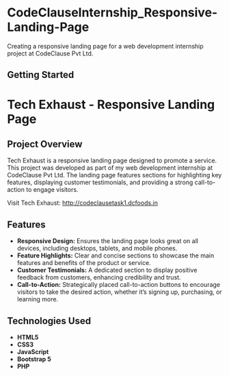 # CodeClauseInternship_Responsive-Landing-Page
Creating a responsive landing page for a web development internship project at CodeClause Pvt Ltd.

## Getting Started

# Tech Exhaust - Responsive Landing Page

## Project Overview

Tech Exhaust is a responsive landing page designed to promote a service. This project was developed as part of my web development internship at CodeClause Pvt Ltd. The landing page features sections for highlighting key features, displaying customer testimonials, and providing a strong call-to-action to engage visitors.

Visit Tech Exhaust:  http://codeclausetask1.dcfoods.in

## Features

- **Responsive Design:** Ensures the landing page looks great on all devices, including desktops, tablets, and mobile phones.
- **Feature Highlights:** Clear and concise sections to showcase the main features and benefits of the product or service.
- **Customer Testimonials:** A dedicated section to display positive feedback from customers, enhancing credibility and trust.
- **Call-to-Action:** Strategically placed call-to-action buttons to encourage visitors to take the desired action, whether it’s signing up, purchasing, or learning more.

## Technologies Used

- **HTML5**
- **CSS3**
- **JavaScript**
- **Bootstrap 5**
- **PHP**

